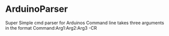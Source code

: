 ArduinoParser
=============

Super Simple cmd parser for Arduinos
Command line takes three arguments in the format
Command:Arg1:Arg2:Arg3 -CR

